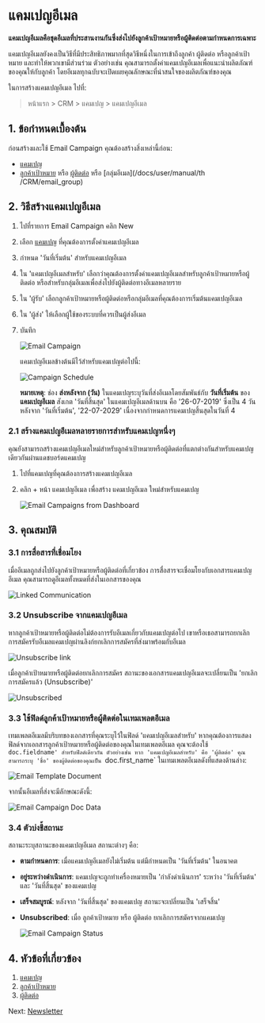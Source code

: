 <!-- add-breadcrumbs -->
# แคมเปญอีเมล

**แคมเปญอีเมลคือชุดอีเมลที่ประสานงานกันซึ่งส่งไปยังลูกค้าเป้าหมายหรือผู้ติดต่อตามกำหนดการเฉพาะ**

แคมเปญอีเมลยังคงเป็นวิธีที่มีประสิทธิภาพมากที่สุดวิธีหนึ่งในการเข้าถึงลูกค้า ผู้ติดต่อ หรือลูกค้าเป้าหมาย และทำให้พวกเขามีส่วนร่วม ตัวอย่างเช่น คุณสามารถตั้งค่าแคมเปญอีเมลเพื่อแนะนำผลิตภัณฑ์ของคุณให้กับลูกค้า โดยอีเมลทุกฉบับจะเปิดเผยคุณลักษณะที่น่าสนใจของผลิตภัณฑ์ของคุณ

ในการสร้างแคมเปญอีเมล ไปที่:

 > หน้าแรก > CRM > แคมเปญ > แคมเปญอีเมล

## 1. ข้อกำหนดเบื้องต้น

ก่อนสร้างและใช้ Email Campaign คุณต้องสร้างสิ่งเหล่านี้ก่อน:

* [แคมเปญ](/docs/user/manual/th/CRM/campaign)
* [ลูกค้าเป้าหมาย](/docs/user/manual/th/CRM/lead) หรือ [ผู้ติดต่อ](/docs/user/manual/th/CRM/contact) หรือ [กลุ่มอีเมล](/docs/user/manual/th /CRM/email_group)

## 2. วิธีสร้างแคมเปญอีเมล

1. ไปที่รายการ Email Campaign คลิก New
2. เลือก [แคมเปญ](/docs/user/manual/th/CRM/campaign) ที่คุณต้องการตั้งค่าแคมเปญอีเมล
3. กำหนด 'วันที่เริ่มต้น' สำหรับแคมเปญอีเมล
4. ใน 'แคมเปญอีเมลสำหรับ' เลือกว่าคุณต้องการตั้งค่าแคมเปญอีเมลสำหรับลูกค้าเป้าหมายหรือผู้ติดต่อ หรือสำหรับกลุ่มอีเมลเพื่อส่งไปยังผู้ติดต่อทางอีเมลหลายราย
5. ใน 'ผู้รับ' เลือกลูกค้าเป้าหมายหรือผู้ติดต่อหรือกลุ่มอีเมลที่คุณต้องการเริ่มต้นแคมเปญอีเมล
6. ใน 'ผู้ส่ง' ให้เลือกผู้ใช้ของระบบที่ควรเป็นผู้ส่งอีเมล
7. บันทึก

    <img class="screenshot" alt="Email Campaign" src="{{docs_base_url}}/assets/img/crm/email-campaign.png">

    แคมเปญอีเมลข้างต้นมีไว้สำหรับแคมเปญต่อไปนี้:

    <img class="screenshot" alt="Campaign Schedule" src="{{docs_base_url}}/assets/img/crm/campaign-email-schedule.png">

    **หมายเหตุ**: ช่อง **ส่งหลังจาก (วัน)** ในแคมเปญระบุวันที่ส่งอีเมลโดยสัมพันธ์กับ **วันที่เริ่มต้น** ของ **แคมเปญอีเมล** สังเกต 'วันที่สิ้นสุด' ในแคมเปญอีเมลด้านบน คือ '26-07-2019' ซึ่งเป็น 4 วันหลังจาก 'วันที่เริ่มต้น', '22-07-2029' เนื่องจากกำหนดการแคมเปญสิ้นสุดในวันที่ 4

### 2.1 สร้างแคมเปญอีเมลหลายรายการสำหรับแคมเปญหนึ่งๆ

คุณยังสามารถสร้างแคมเปญอีเมลใหม่สำหรับลูกค้าเป้าหมายหรือผู้ติดต่อที่แตกต่างกันสำหรับแคมเปญเดียวกันผ่านแดชบอร์ดแคมเปญ

1. ไปที่แคมเปญที่คุณต้องการสร้างแคมเปญอีเมล
2. คลิก + หน้า แคมเปญอีเมล เพื่อสร้าง แคมเปญอีเมล ใหม่สำหรับแคมเปญ

    <img class="screenshot" alt="Email Campaigns from Dashboard" src="{{docs_base_url}}/assets/img/crm/email-campaigns-from-dash.png">

## 3. คุณสมบัติ

### 3.1 การสื่อสารที่เชื่อมโยง

เมื่ออีเมลถูกส่งไปยังลูกค้าเป้าหมายหรือผู้ติดต่อที่เกี่ยวข้อง การสื่อสารจะเชื่อมโยงกับเอกสารแคมเปญอีเมล คุณสามารถดูอีเมลทั้งหมดที่ส่งในเอกสารของคุณ

<img class="screenshot" alt="Linked Communication" src="{{docs_base_url}}/assets/img/crm/email-campaign-linked-comm.png">

### 3.2 Unsubscribe จากแคมเปญอีเมล

หากลูกค้าเป้าหมายหรือผู้ติดต่อไม่ต้องการรับอีเมลเกี่ยวกับแคมเปญต่อไป เขาหรือเธอสามารถยกเลิกการสมัครรับอีเมลแคมเปญผ่านลิงก์ยกเลิกการสมัครที่ส่งมาพร้อมกับอีเมล

<img class="screenshot" alt="Unsubscribe link" src="{{docs_base_url}}/assets/img/crm/unsubscribe-link.png">

เมื่อลูกค้าเป้าหมายหรือผู้ติดต่อยกเลิกการสมัคร สถานะของเอกสารแคมเปญอีเมลจะเปลี่ยนเป็น 'ยกเลิกการสมัครแล้ว (Unsubscribe)'

<img class="screenshot" alt="Unsubscribed" src="{{docs_base_url}}/assets/img/crm/email-campaign-unsubscribed.png">

### 3.3 ใช้ฟิลด์ลูกค้าเป้าหมายหรือผู้ติดต่อในเทมเพลตอีเมล

 เทมเพลตอีเมลมีบริบทของเอกสารที่คุณระบุไว้ในฟิลด์ 'แคมเปญอีเมลสำหรับ' หากคุณต้องการแสดงฟิลด์จากเอกสารลูกค้าเป้าหมายหรือผู้ติดต่อของคุณในเทมเพลตอีเมล คุณจะต้องใช้ `doc.fieldname' สำหรับฟิลด์เดียวกัน
 ตัวอย่างเช่น หาก 'แคมเปญอีเมลสำหรับ' คือ 'ผู้ติดต่อ' คุณสามารถระบุ 'ชื่อ' ของผู้ติดต่อของคุณเป็น `doc.first_name` ในเทมเพลตอีเมลดังที่แสดงด้านล่าง:

<img class="screenshot" alt="Email Template Document" src="{{docs_base_url}}/assets/img/crm/email-template-doc.png">

จากนั้นอีเมลที่ส่งจะมีลักษณะดังนี้:

<img class="screenshot" alt="Email Campaign Doc Data" src="{{docs_base_url}}/assets/img/crm/email-campaign-doc-data.png">

### 3.4 ตัวบ่งชี้สถานะ

สถานะระบุสถานะของแคมเปญอีเมล สถานะต่างๆ คือ:

- **ตามกำหนดการ**: เมื่อแคมเปญอีเมลยังไม่เริ่มต้น แต่มีกำหนดเป็น 'วันที่เริ่มต้น' ในอนาคต
- **อยู่ระหว่างดำเนินการ**: แคมเปญจะถูกทำเครื่องหมายเป็น 'กำลังดำเนินการ' ระหว่าง 'วันที่เริ่มต้น' และ 'วันที่สิ้นสุด' ของแคมเปญ
- **เสร็จสมบูรณ์**: หลังจาก 'วันที่สิ้นสุด' ของแคมเปญ สถานะจะเปลี่ยนเป็น 'เสร็จสิ้น'
- **Unsubscribed**: เมื่อ ลูกค้าเป้าหมาย หรือ ผู้ติดต่อ ยกเลิกการสมัครจากแคมเปญ

    <img class="screenshot" alt="Email Campaign Status" src="{{docs_base_url}}/assets/img/crm/email-campaign-status.png">


## 4. หัวข้อที่เกี่ยวข้อง
1. [แคมเปญ](/docs/user/manual/th/CRM/campaign)
1. [ลูกค้าเป้าหมาย](/docs/user/manual/th/CRM/lead)
1. [ผู้ติดต่อ](/docs/user/manual/th/CRM/contact)

Next: [Newsletter](/docs/user/manual/th/CRM/newsletter)
